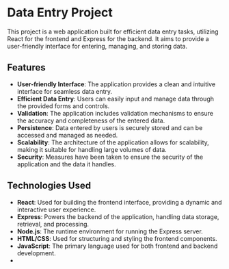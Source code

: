 # Data Entry Project

This project is a web application built for efficient data entry tasks, utilizing React for the frontend and Express for the backend. It aims to provide a user-friendly interface for entering, managing, and storing data.

## Features

- **User-friendly Interface**: The application provides a clean and intuitive interface for seamless data entry.
- **Efficient Data Entry**: Users can easily input and manage data through the provided forms and controls.
- **Validation**: The application includes validation mechanisms to ensure the accuracy and completeness of the entered data.
- **Persistence**: Data entered by users is securely stored and can be accessed and managed as needed.
- **Scalability**: The architecture of the application allows for scalability, making it suitable for handling large volumes of data.
- **Security**: Measures have been taken to ensure the security of the application and the data it handles.

## Technologies Used

- **React**: Used for building the frontend interface, providing a dynamic and interactive user experience.
- **Express**: Powers the backend of the application, handling data storage, retrieval, and processing.
- **Node.js**: The runtime environment for running the Express server.
- **HTML/CSS**: Used for structuring and styling the frontend components.
- **JavaScript**: The primary language used for both frontend and backend development.
- 



